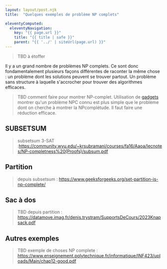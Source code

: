 ```yaml
---
layout: layout/post.njk 
title:  "Quelques exemples de problème NP complets"

eleventyComputed:
  eleventyNavigation:
    key: "{{ page.url }}"
    title: "{{ title | safe }}"
    parent: "{{ '../' | siteUrl(page.url) }}"
---
```


> TBD à étoffer

Il y a un grand nombre de problèmes NP complets. Ce sont donc fondamentalement plusieurs façons différentes de raconter la même chose : un problème dont les solutions peuvent se trouver partout. Un problème sans structure à laquelle s'accrocher pour trouver des algorithmes efficaces.

> TBD comment faire pour montrer NP-complet. Utilisation de [gadgets](<https://fr.wikipedia.org/wiki/Gadget_(informatique)>)
> montrer qu'un problème NPC connu est plus simple que le problème dont on cherche à montrer la NPcomplétude. Il faut faire une réduction efficace.

## SUBSETSUM

> subsetsum 3-SAT :<https://community.wvu.edu/~krsubramani/courses/fa16/Aaoa/lecnotes/NP-completness%20(Proofs)/subsum.pdf>

## Partition

> depuis subsetsum : <https://www.geeksforgeeks.org/set-partition-is-np-complete/>

## Sac à dos

> TBD depuis partition : <https://datamove.imag.fr/denis.trystram/SupportsDeCours/2023Knapsack.pdf>

## Autres exemples

> TBD exemple de choses NP complete : <https://www.enseignement.polytechnique.fr/informatique/INF423/uploads/Main/chap12-good.pdf>
